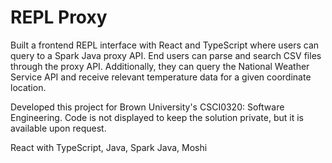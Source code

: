 # REPL Proxy
Built a frontend REPL interface with React and TypeScript where users can query to a Spark Java proxy API. End users can parse and search CSV files through the proxy API. Additionally, they can query the National Weather Service API and receive relevant temperature data for a given coordinate location. 

Developed this project for Brown University's CSCI0320: Software Engineering. Code is not displayed to keep the solution private, but it is available upon request.

React with TypeScript, Java, Spark Java, Moshi
